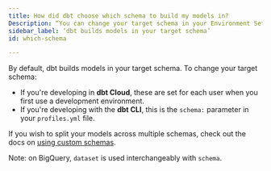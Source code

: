 ```yaml
---
title: How did dbt choose which schema to build my models in?
Description: “You can change your target schema in your Environment Settings.”
sidebar_label: ‘dbt builds models in your target schema’
id: which-schema

---
```

By default, dbt builds models in your target schema. To change your target schema:
* If you're developing in **dbt Cloud**, these are set for each user when you first use a development environment.
* If you're developing with the **dbt CLI**, this is the `schema:` parameter in your `profiles.yml` file.

If you wish to split your models across multiple schemas, check out the docs on [using custom schemas](using-custom-schemas).

Note: on BigQuery, `dataset` is used interchangeably with `schema`.
